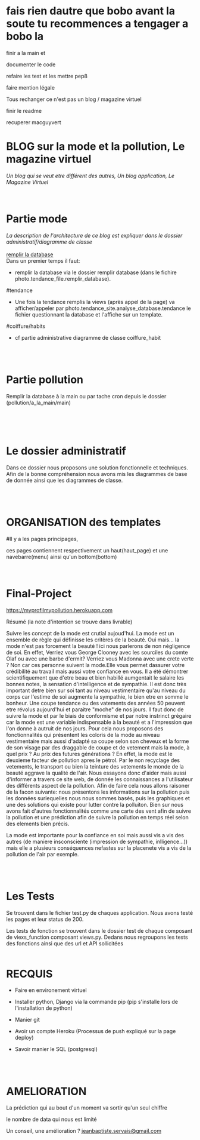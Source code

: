 # fais rien dautre que bobo avant la soute tu recommences a tengager a bobo la

finir a la main et 

documenter le code

refaire les test et les mettre pep8

faire mention légale 

Tous rechanger ce n'est pas un blog / magazine virtuel

finir le readme

recuperer macguyvert




# BLOG sur la mode et la pollution, Le magazine virtuel

<em>Un blog qui se veut etre différent des autres, Un blog application, Le Magazine Virtuel</em>
<br><br><br>



# Partie mode

<em>La description de l'architecture de ce blog est expliquer dans le dossier administratif/diagramme de classe</em>
<br><br>
<u>remplir la database</u>
<br>
Dans un premier temps il faut:

- remplir la database via le dossier remplir database (dans le fichire photo.tendance_file.remplir_database).



#tendance
- Une fois la tendance remplis la views (après appel de la page) va afficher/appeler par photo.tendance_site.analyse_database.tendance le fichier
questionnant la database et l'affiche sur un template.

#coiffure/habits

- cf partie administrative diagramme de classe coiffure_habit


<br><br>
# Partie pollution

Remplir la database à la main ou par tache cron depuis le dossier (pollution/a_la_main/main)


<br><br><br>
# Le dossier administratif

Dans ce dossier nous proposons une solution fonctionnelle et techniques. Afin de la bonne compréhension nous avons mis les diagrammes de base de donnée ainsi que les diagrammes de classe.


<br><br>
# ORGANISATION des templates

#Il y a les pages principages,

ces pages contiennent respectivement un haut(haut_page) et une navebarre(menu) ainsi qu'un bottom(bottom)
<br><br><br>





# Final-Project


https://myprofilmypollution.herokuapp.com

Résumé (la note d'intention se trouve dans livrable)


Suivre les concept de la mode est crutial aujoud'hui. La mode est un ensemble de règle qui définisse les critères de la beauté. Oui mais... la mode n'est pas forcement la beauté ! ici nous parlerons de non négligence de soi. En effet, Verriez vous George Clooney avec les sourciles du comte Olaf ou avec une barbe d'ermit? Verriez vous Madonna avec une crete verte ? Non car ces personne suivent la mode.Elle vous permet dassurer votre crédibilité au travail mais aussi votre confiance en vous. Il a été démontrer scientifiquement que  d'etre beau et bien habillé aumgentait le salaire les bonnes notes, la sensation d'intelligence et de sympathie.  Il est donc très important detre bien sur soi tant au niveau vestimentaire qu'au niveau du corps car l'estime de soi augmente la sympathie, le bien etre en somme le bonheur. Une coupe tendance ou des vatements des années 50 peuvent etre révolus aujourd'hui  et paraitre "moche" de nos jours. Il faut donc de suivre la mode et par le biais de conformisme et par notre instrinct grégaire car la mode est une variable indispensable à la beauté et a l'impression que l'on donne à autruit de nos jours. Pour cela nous proposons des fonctionnalités qui présentent les coloris de la mode au niveau vestimentaire mais aussi d'adapté sa coupe selon son cheveux et la forme de son visage par des draggable de coupe et de vetement mais la mode, à quel prix ? Au prix des futures générations ? En effet, la mode est le deuxieme facteur de pollution apres le pétrol. Par le non recyclage des vetements, le transport ou bien la teinture des vetements le monde de la beauté aggrave la qualité de l'air. Nous essayons donc d'aider mais aussi d'informer a travers ce site web, de donnée les connaissances a l'utilisateur des différents aspect de la pollution. Afin de faire cela nous allons raisoner de la facon suivante:  nous présentons les informations sur la pollution puis les données surlequelles nous nous sommes basés,  puis les graphiques et une des solutions qui existe pour lutter contre la polluiton.  Bien sur nous avons fait d'autres fonctionnalités comme
une carte des vent afin de suivre la pollution et une prédiction afin de suivre la pollution en temps réel selon
des elements bien précis.

La mode est importante pour la confiance en soi mais 
aussi vis a vis des autres (de maniere insconsciente (impression de sympathie, inlligence...))
mais elle a plusieurs conséquences nefastes sur la placenete vis a vis de la pollution de l'air par exemple.

<br><br>
# Les Tests

Se trouvent dans le fichier test.py de chaques application. Nous avons testé les pages et leur status de 200.

Les tests de fonction se trouvent dans le dossier test de chaque composant de viexs_function composant views.py. Dedans nous regroupons les tests des fonctions ainsi que des url et API sollicitées
<br><br>
# RECQUIS

- Faire en environement virtuel

- Installer python, Django via la commande pip (pip s'installe lors de l'installation de python)

- Manier git

- Avoir un compte Heroku (Processus de push expliqué sur la page deploy)

- Savoir manier le SQL (postgresql)

<br><br>


# AMELIORATION

La prédiction qui au bout d'un moment va sortir qu'un seul chiffre

le nombre de data qui nous est limité

Un conseil, une amélioration ? jeanbaptiste.servais@gmail.com






